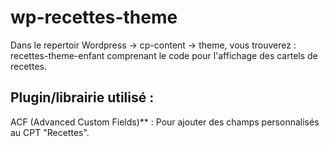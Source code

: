 # wp-recettes-theme

Dans le repertoir Wordpress -> cp-content -> theme, vous trouverez : recettes-theme-enfant comprenant le code pour l'affichage des cartels de recettes.

## Plugin/librairie utilisé :
ACF (Advanced Custom Fields)** : Pour ajouter des champs personnalisés au CPT "Recettes".
